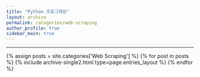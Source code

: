 ```yaml
---
title: "Python 프로그래밍"
layout: archive
permalink: categories/web-scraping
author_profile: true
sidebar_main: true
---
```


<!-- 공백이 포함되어 있는 카테고리 이름의 경우 site.categories['a b c'] 이런식으로! -->

***

{% assign posts = site.categories['Web Scraping'] %}
{% for post in posts %} {% include archive-single2.html type=page.entries_layout %} {% endfor %}